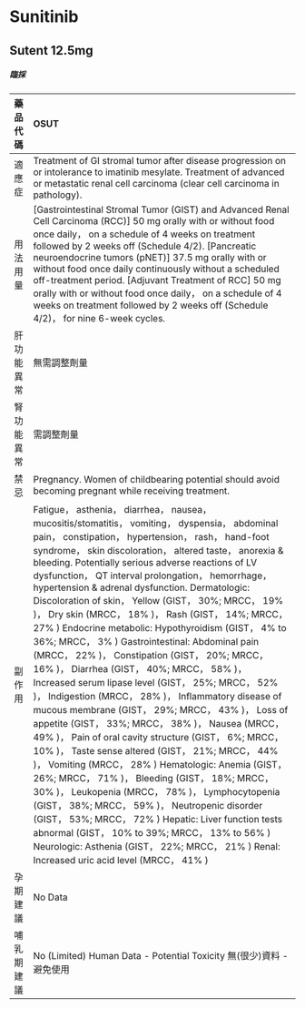 # Sunitinib

## Sutent 12.5mg

##### 臨採

| 藥品代碼   | OSUT                                                                                                                                                                                                                                                                                                                                                                                                                                                                                                                                                                                                                                                                                                                                                                                                                                                                                                                                                                                                                                                                                                                                                                                                                                                                                                                                                                                                                                                      |
|:-----------|:----------------------------------------------------------------------------------------------------------------------------------------------------------------------------------------------------------------------------------------------------------------------------------------------------------------------------------------------------------------------------------------------------------------------------------------------------------------------------------------------------------------------------------------------------------------------------------------------------------------------------------------------------------------------------------------------------------------------------------------------------------------------------------------------------------------------------------------------------------------------------------------------------------------------------------------------------------------------------------------------------------------------------------------------------------------------------------------------------------------------------------------------------------------------------------------------------------------------------------------------------------------------------------------------------------------------------------------------------------------------------------------------------------------------------------------------------------|
| 適應症     | Treatment of GI stromal tumor after disease progression on or intolerance to imatinib mesylate. Treatment of advanced or metastatic renal cell carcinoma (clear cell carcinoma in pathology).                                                                                                                                                                                                                                                                                                                                                                                                                                                                                                                                                                                                                                                                                                                                                                                                                                                                                                                                                                                                                                                                                                                                                                                                                                                             |
| 用法用量   | [Gastrointestinal Stromal Tumor (GIST) and Advanced Renal Cell Carcinoma (RCC)] 50 mg orally with or without food once daily， on a schedule of 4 weeks on treatment followed by 2 weeks off (Schedule 4/2). [Pancreatic neuroendocrine tumors (pNET)] 37.5 mg orally with or without food once daily continuously without a scheduled off-treatment period. [Adjuvant Treatment of RCC] 50 mg orally with or without food once daily， on a schedule of 4 weeks on treatment followed by 2 weeks off (Schedule 4/2)， for nine 6-week cycles.                                                                                                                                                                                                                                                                                                                                                                                                                                                                                                                                                                                                                                                                                                                                                                                                                                                                                                            |
| 肝功能異常 | 無需調整劑量                                                                                                                                                                                                                                                                                                                                                                                                                                                                                                                                                                                                                                                                                                                                                                                                                                                                                                                                                                                                                                                                                                                                                                                                                                                                                                                                                                                                                                              |
| 腎功能異常 | 需調整劑量                                                                                                                                                                                                                                                                                                                                                                                                                                                                                                                                                                                                                                                                                                                                                                                                                                                                                                                                                                                                                                                                                                                                                                                                                                                                                                                                                                                                                                                |
| 禁忌       | Pregnancy. Women of childbearing potential should avoid becoming pregnant while receiving treatment.                                                                                                                                                                                                                                                                                                                                                                                                                                                                                                                                                                                                                                                                                                                                                                                                                                                                                                                                                                                                                                                                                                                                                                                                                                                                                                                                                      |
| 副作用     | Fatigue， asthenia， diarrhea， nausea， mucositis/stomatitis， vomiting， dyspensia， abdominal pain， constipation， hypertension， rash， hand-foot syndrome， skin discoloration， altered taste， anorexia & bleeding. Potentially serious adverse reactions of LV dysfunction， QT interval prolongation， hemorrhage， hypertension & adrenal dysfunction. Dermatologic: Discoloration of skin， Yellow (GIST， 30%; MRCC， 19% )， Dry skin (MRCC， 18% )， Rash (GIST， 14%; MRCC， 27% ) Endocrine metabolic: Hypothyroidism (GIST， 4% to 36%; MRCC， 3% ) Gastrointestinal: Abdominal pain (MRCC， 22% )， Constipation (GIST， 20%; MRCC， 16% )， Diarrhea (GIST， 40%; MRCC， 58% )， Increased serum lipase level (GIST， 25%; MRCC， 52% )， Indigestion (MRCC， 28% )， Inflammatory disease of mucous membrane (GIST， 29%; MRCC， 43% )， Loss of appetite (GIST， 33%; MRCC， 38% )， Nausea (MRCC， 49% )， Pain of oral cavity structure (GIST， 6%; MRCC， 10% )， Taste sense altered (GIST， 21%; MRCC， 44% )， Vomiting (MRCC， 28% ) Hematologic: Anemia (GIST， 26%; MRCC， 71% )， Bleeding (GIST， 18%; MRCC， 30% )， Leukopenia (MRCC， 78% )， Lymphocytopenia (GIST， 38%; MRCC， 59% )， Neutropenic disorder (GIST， 53%; MRCC， 72% ) Hepatic: Liver function tests abnormal (GIST， 10% to 39%; MRCC， 13% to 56% ) Neurologic: Asthenia (GIST， 22%; MRCC， 21% ) Renal: Increased uric acid level (MRCC， 41% ) |
| 孕期建議   | No Data                                                                                                                                                                                                                                                                                                                                                                                                                                                                                                                                                                                                                                                                                                                                                                                                                                                                                                                                                                                                                                                                                                                                                                                                                                                                                                                                                                                                                                                   |
| 哺乳期建議 | No (Limited) Human Data - Potential Toxicity 無(很少)資料 - 避免使用                                                                                                                                                                                                                                                                                                                                                                                                                                                                                                                                                                                                                                                                                                                                                                                                                                                                                                                                                                                                                                                                                                                                                                                                                                                                                                                                                                                      |


